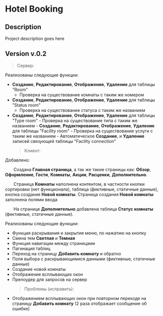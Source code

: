 # Hotel Booking

## Description

Project description goes here

## Version v.0.2

> Сервер:

Реализованы следующие функции:

- **Создание**, **Редактирование**, **Отображение**, **Удаление** для таблицы "Room"
  - Проверка на существование комнаты с таким же номером
- **Создание**, **Редактирование**, **Отображение**, **Удаление** для таблицы "Status room"
  - Проверка на существование статуса с таким же названием
- **Создание**, **Редактирование**, **Отображение**, **Удаление** для таблицы "Type room" - Проверка на существование типа с таким же названием - **Создание**, **Редактирование**, **Отображение**, **Удаление** для таблицы "Facility room" - Проверка на существование услуги с таким же названием - Автоматическое **Создание**, и **Удаление** записей связующей таблицы "Facility connection"
  > Клиент:

Добавлено:

&emsp;&emsp;Создана **Главная страница**, а так же такие страницы как: **Обзор**, **Оформление**, **Гости**, **Комнаты**, **Акции**, **Расценки**, **Дополнительно**.

&emsp;&emsp;Страница **Комнаты** наполнена контентом, в частности кнопки сортировки (нет функционала), таблица (фиктивные, статичные данные), кнопка создания **Новой комнаты**.
Страница создания **Новой комнаты** заполнена полями ввода

&emsp;&emsp;На странице **Дополнительно** добавлена таблица **Статус комнаты** (фиктивные, статичные данные).

Реализованы следующие функции:

- Функция раскрывания и закрытия меню, по нажатию на кнопку
- Смена тем **Светлая** и **Темная**
- Функция навигации между страницами
- Пагинация таблиц
- Переход на страницу **Добавить комнату** и обратно
- Поля выбора с раскрывающимися данными (фиктивные, статичные данные)
- Создание новой комнаты
- Отображение всплывающих окон
- Прелоудер для запросов на сервер
  > Проблемы (исправить):
- Отображением всплывающих окон при повторном переходе на страницу **Добавить комнату** (2 раза отображает сообщение об ошибке)
